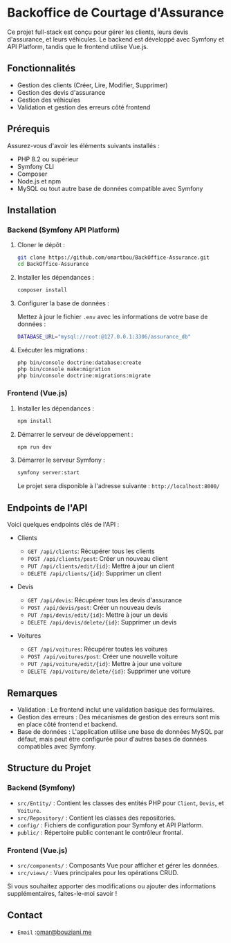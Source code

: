 # Backoffice de Courtage d'Assurance

Ce projet full-stack est conçu pour gérer les clients, leurs devis d'assurance, et leurs véhicules. Le backend est développé avec Symfony et API Platform, tandis que le frontend utilise Vue.js.

## Fonctionnalités

- Gestion des clients (Créer, Lire, Modifier, Supprimer)
- Gestion des devis d'assurance
- Gestion des véhicules
- Validation et gestion des erreurs côté frontend

## Prérequis

Assurez-vous d'avoir les éléments suivants installés :

- PHP 8.2 ou supérieur
- Symfony CLI
- Composer
- Node.js et npm
- MySQL ou tout autre base de données compatible avec Symfony

## Installation

### Backend (Symfony API Platform)

1. Cloner le dépôt :
   ```bash
   git clone https://github.com/omartbou/BackOffice-Assurance.git
   cd BackOffice-Assurance
   ```

2. Installer les dépendances :
   ```bash
   composer install
   ```

3. Configurer la base de données :

   Mettez à jour le fichier `.env` avec les informations de votre base de données :
   ```bash
   DATABASE_URL="mysql://root:@127.0.0.1:3306/assurance_db"
   ```

4. Exécuter les migrations :
   ```bash
   php bin/console doctrine:database:create
   php bin/console make:migration
   php bin/console doctrine:migrations:migrate
   ```




### Frontend (Vue.js)

1. Installer les dépendances :
   ```bash
   npm install
   ```

2. Démarrer le serveur de développement :
   ```bash
   npm run dev
   ```
   
3. Démarrer le serveur Symfony :
   ```bash
   symfony server:start
   ```
   Le projet sera disponible à l'adresse suivante : `http://localhost:8000/`

## Endpoints de l'API

Voici quelques endpoints clés de l'API :

- Clients
  - `GET /api/clients`: Récupérer tous les clients
  - `POST /api/clients/post`: Créer un nouveau client
  - `PUT /api/clients/edit/{id}`: Mettre à jour un client
  - `DELETE /api/clients/{id}`: Supprimer un client


- Devis
  - `GET /api/devis`: Récupérer tous les devis d'assurance
  - `POST /api/devis/post`: Créer un nouveau devis
  - `PUT /api/devis/edit/{id}`: Mettre à jour un devis
  - `DELETE /api/devis/delete/{id}`: Supprimer un devis

- Voitures
  - `GET /api/voitures`: Récupérer toutes les voitures
  - `POST /api/voitures/post`: Créer une nouvelle voiture
  - `PUT /api/voiture/edit/{id}`: Mettre à jour une voiture
  - `DELETE /api/voiture/delete/{id}`: Supprimer une voiture

## Remarques

- Validation : Le frontend inclut une validation basique des formulaires.
- Gestion des erreurs : Des mécanismes de gestion des erreurs sont mis en place côté frontend et backend.
- Base de données : L'application utilise une base de données MySQL par défaut, mais peut être configurée pour d'autres bases de données compatibles avec Symfony.

## Structure du Projet

### Backend (Symfony)

- `src/Entity/` : Contient les classes des entités PHP pour `Client`, `Devis`, et `Voiture`.
- `src/Repository/` : Contient les classes des repositories.
- `config/` : Fichiers de configuration pour Symfony et API Platform.
- `public/` : Répertoire public contenant le contrôleur frontal.

### Frontend (Vue.js)

- `src/components/` : Composants Vue pour afficher et gérer les données.
- `src/views/` : Vues principales pour les opérations CRUD.
  
 Si vous souhaitez apporter des modifications ou ajouter des informations supplémentaires, faites-le-moi savoir !
 
## Contact
 - `Email` :omar@bouziani.me
